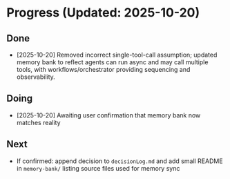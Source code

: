 <!-- META {"title":"Progress","version":"1.0","last_updated":"2025-10-20T12:13:00Z","source":"memory-bank/changes","tags":["memory-bank","progress"]} -->

# Progress (Updated: 2025-10-20)

## Done

- [2025-10-20] Removed incorrect single-tool-call assumption; updated memory bank to reflect agents can run async and may call multiple tools, with workflows/orchestrator providing sequencing and observability.

## Doing

- [2025-10-20] Awaiting user confirmation that memory bank now matches reality

## Next

- If confirmed: append decision to `decisionLog.md` and add small README in `memory-bank/` listing source files used for memory sync
